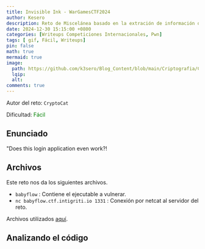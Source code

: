 ```yaml
---
title: Invisible Ink - WarGamesCTF2024
author: Kesero
description: Reto de Miscelánea basado en la extración de información de un .gif.
date: 2024-12-30 15:15:00 +0800
categories: [Writeups Competiciones Internacionales, Pwn]
tags: [ gif, Fácil, Writeups]
pin: false
math: true
mermaid: true
image:
  path: https://github.com/k3sero/Blog_Content/blob/main/Criptografia/Codigos_Practicas/RSA/img/Titulo.png?raw=true
  lqip: 
  alt: 
comments: true
---
```


Autor del reto: `CryptoCat`

Dificultad: <font color=green>Fácil</font>

## Enunciado

"Does this login application even work?!

## Archivos

Este reto nos da los siguientes archivos.

- `babyflow` : Contiene el ejecutable a vulnerar.
- `nc babyflow.ctf.intigriti.io 1331` : Conexión por netcat al servidor del reto.

Archivos utilizados [aquí](https://github.com/k3sero/Blog_Content/tree/main/Competiciones_Internacionales_Writeups/2024/Pwn/1337UpCTF2024/BabyFlow).

## Analizando el código
